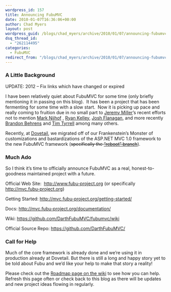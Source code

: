 ```yaml
---
wordpress_id: 157
title: Announcing FubuMVC
date: 2010-01-07T16:36:06+00:00
author: Chad Myers
layout: post
wordpress_guid: /blogs/chad_myers/archive/2010/01/07/announcing-fubumvc.aspx
dsq_thread_id:
  - "262114495"
categories:
  - FubuMVC
redirect_from: "/blogs/chad_myers/archive/2010/01/07/announcing-fubumvc.aspx/"
---
```

### A Little Background

UPDATE: 2012 &#8211; Fix links which have changed or expired

I have been relatively quiet about FubuMVC for some time (only briefly mentioning it in passing on this blog).  It has been a project that has been fermenting for some time with a slow start.  Now it is picking up pace and really coming to fruition due in no small part to [Jeremy Miller](http://jeremymiller.codebetter.com/)’s recent efforts not to mention [Mark Nijhof](http://elegantcode.com/about/mark-nijhof/) , [Ryan Kelley](http://www.techfocus2.com/), [Josh Flanagan](joshuaflanagan.lostechies.com/), and more recently [Brandon Behrens](http://brandonbehrens.blogspot.com/) and [Tim Tyrrell](http://blog.timtyrrell.net/) among many others.

Recently, at [Dovetail](http://www.dovetailsoftware.com), we migrated off of our Frankenstein’s Monster of customizations and bastardizations of the ASP.NET MVC 1.0 framework to the new FubuMVC framework (<del>specifically the <a href="http://code.google.com/p/fubumvc/source/browse/#svn/branches/reboot">“reboot” branch</a></del>).

### Much Ado

So I think it’s time to officially announce FubuMVC as a real, honest-to-goodness maintained project with a future.

Official Web Site:  <http://www.fubu-project.org> (or specifically <http://mvc.fubu-project.org>)

Getting Started: <http://mvc.fubu-project.org/getting-started/>

Docs: <http://mvc.fubu-project.org/documentation/>

Wiki: <https://github.com/DarthFubuMVC/fubumvc/wiki>

Official Source Repo: <https://github.com/DarthFubuMVC/>

### Call for Help

Much of the core framework is already done and we’re using it in production already at Dovetail. But there is still a long and happy story yet to be told about Fubu and we’d like your help to make that story a reality!

Please check out the [Roadmap page on the wiki](https://github.com/DarthFubuMVC/fubumvc/wiki/Roadmap) to see how you can help.  Refresh this page often or check back to this blog as there will be updates and new project ideas flowing in regularly.